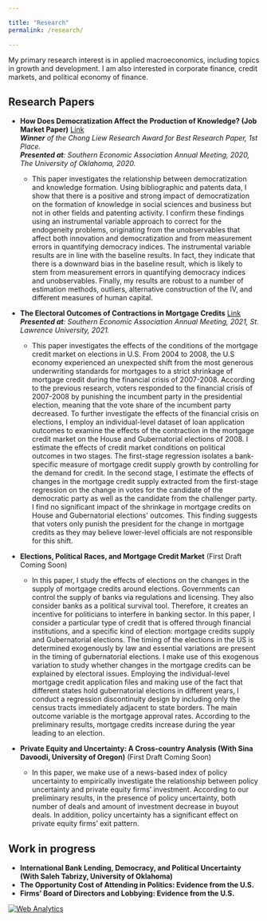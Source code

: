 ```yaml
---

title: "Research"
permalink: /research/

---
```

My primary research interest is in applied macroeconomics, including topics in growth and development. I am also interested in corporate finance, credit markets, and political economy of finance.



## Research Papers
- **How Does Democratization Affect the Production of Knowledge? (Job Market Paper)** [Link](/files/Democracys.pdf)  
***Winner** of the Chong Liew Research Award for Best Research Paper, 1st Place.*  
***Presented at**: Southern Economic Association Annual Meeting, 2020, The University of Oklahoma, 2020.*

    - This paper investigates the relationship between democratization and knowledge formation. Using bibliographic and patents data, I show that there is a positive and strong impact of democratization on the formation of knowledge in social sciences and business but not in other fields and patenting activity. I confirm these findings using  an instrumental variable approach to correct for the endogeneity problems, originating from the unobservables that affect both innovation and democratization and from measurement errors in quantifying democracy indices. The instrumental variable results are in line with the baseline results. In fact, they indicate that there is a downward bias in the baseline result, which is likely to stem from measurement errors in quantifying democracy indices and unobservables. Finally, my results are robust to a number of estimation methods, outliers, alternative construction of the IV, and different measures of human capital.
   

- **The Electoral Outcomes of Contractions in Mortgage Credits** [Link](/files/Elections1.pdf)  
***Presented at**: Southern Economic Association Annual Meeting, 2021, St. Lawrence University, 2021.*
  - This paper investigates the effects of the conditions of the mortgage credit market on elections in U.S. From 2004 to 2008, the U.S economy experienced an unexpected shift from the most generous underwriting standards for mortgages to a strict shrinkage of mortgage credit during the financial crisis of 2007-2008. According to the previous research, voters responded to the financial crisis of 2007-2008 by punishing the incumbent party in the presidential election, meaning that the vote share of the incumbent party decreased. To further investigate the effects of the financial crisis on elections, I employ an individual-level dataset of loan application outcomes to examine the effects of the contraction in the mortgage credit market on the House and Gubernatorial elections of 2008. I estimate the effects of credit market conditions on political outcomes in two stages. The first-stage regression isolates a bank-specific measure of mortgage credit supply growth by controlling for the demand for credit. In the second stage, I estimate the effects of changes in the mortgage credit supply extracted from the first-stage regression on the change in votes for the candidate of the democratic party as well as the candidate from the challenger party. I find no significant impact of the shrinkage in mortgage credits on House and Gubernatorial elections' outcomes. This finding suggests that voters only punish the president for the change in mortgage credits as they may believe lower-level officials are not responsible for this shift.

- **Elections, Political Races, and Mortgage Credit Market** (First Draft Coming Soon)  
    - In this paper, I study the effects of elections on the changes in the supply of mortgage credits around elections.  Governments can control the supply of banks via regulations and licensing. They also consider banks as a political survival tool. Therefore, it creates an incentive for politicians to interfere in banking sector.  In this paper, I consider a particular  type  of  credit  that  is  offered  through  financial  institutions,  and  a  specific kind of election:  mortgage credits supply and Gubernatorial elections.  The timing of the elections in the US is determined exogenously by law and essential variations are present in the timing of gubernatorial elections.  I make use of this exogenous variation to study whether changes in the mortgage credits can be explained by electoral issues. Employing  the  individual-level  mortgage  credit  application  files  and  making  use  of the fact that different states hold gubernatorial elections in different years, I conduct a regression discontinuity design by including only the census tracts immediately adjacent to  state  borders.   The  main  outcome  variable  is  the  mortgage  approval  rates.   According to the preliminary results, mortgage credits increase during the year leading to an election.


- **Private Equity and Uncertainty: A Cross-country Analysis (With Sina Davoodi, University of Oregon)** (First Draft Coming Soon)  
    -  In this paper, we make use of a news-based index of policy uncertainty to empirically investigate the relationship between policy uncertainty and  private equity firms’ investment. According to our preliminary results, in the presence of policy uncertainty, both number of deals and amount of investment decrease in buyout deals. In addition, policy uncertainty has a significant effect on private equity firms’ exit pattern.

## Work in progress
- **International Bank Lending, Democracy, and Political Uncertainty (With Saleh Tabrizy, University of Oklahoma)**  
- **The Opportunity Cost of Attending in Politics: Evidence from the U.S.**
- **Firms’ Board of Directors and Lobbying: Evidence from the U.S.**
<!-- Default Statcounter code for Job https://amirtayebi.github.io/ -->
<script type="text/javascript">
var sc_project=12683518; 
var sc_invisible=1; 
var sc_security="bc9b252d"; 
</script>
<script type="text/javascript"
src="https://www.statcounter.com/counter/counter.js" async></script>
<noscript><div class="statcounter"><a title="Web Analytics"
href="https://statcounter.com/" target="_blank"><img class="statcounter"
src="https://c.statcounter.com/12683518/0/bc9b252d/1/" alt="Web Analytics"
referrerPolicy="no-referrer-when-downgrade"></a></div></noscript>
<!-- End of Statcounter Code -->
